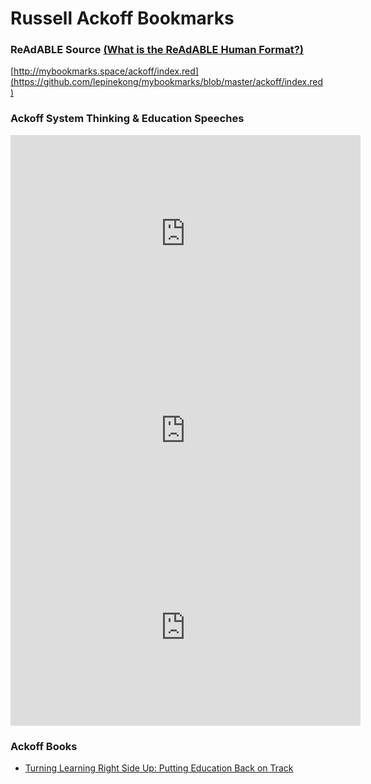 
# Russell Ackoff Bookmarks


### ReAdABLE Source [(What is the ReAdABLE Human Format?)](http://readablehumanformat.com)

[http://mybookmarks.space/ackoff/index.red](https://github.com/lepinekong/mybookmarks/blob/master/ackoff/index.red)


### Ackoff System Thinking & Education Speeches

<iframe width="560" height="315" src="https://www.youtube.com/embed/OqEeIG8aPPk" frameborder="0" allow="autoplay; encrypted-media" allowfullscreen></iframe>
<iframe width="560" height="315" src="https://www.youtube.com/embed/EbLh7rZ3rhU" frameborder="0" allow="autoplay; encrypted-media" allowfullscreen></iframe>
<iframe width="560" height="315" src="https://www.youtube.com/embed/bu7JMAQggfo" frameborder="0" allow="autoplay; encrypted-media" allowfullscreen></iframe>

### Ackoff Books

- [Turning Learning Right Side Up: Putting Education Back on Track](https://www.amazon.com/Turning-Learning-Right-Side-Education/dp/0132887630/)
                        
